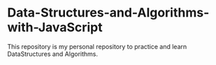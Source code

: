 # Data-Structures-and-Algorithms-with-JavaScript

This repository is my personal repository to practice and learn DataStructures and Algorithms.
